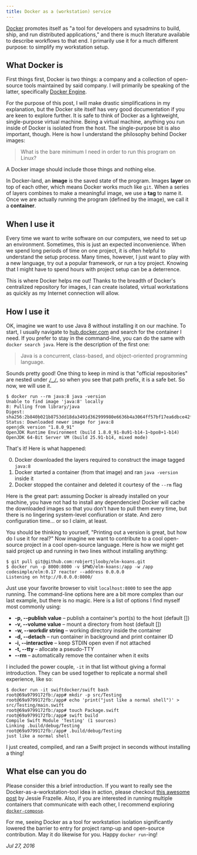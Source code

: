 ```yaml
---
title: Docker as a (workstation) service
---
```


[Docker](http://docker.com) promotes itself as
"a tool for developers and sysadmins to build, ship, and run distributed applications,"
and there is much literature available to describe workflows to that end.
I primarily use it for a much different purpose: to simplify my workstation setup.


## What Docker is

First things first, Docker is two things: a company and a collection of open-source tools maintained by said company.
I will primarily be speaking of the latter, specifically [Docker Engine](https://docs.docker.com/engine/reference/run/).

For the purpose of this post, I will make drastic simplifications in my explanation,
but the Docker site itself has very good documentation if you are keen to explore further.
It is safe to think of Docker as a lightweight, single-purpose virtual machine.
Being a virtual machine, anything you run inside of Docker is isolated from the host.
The single-purpose bit is also important, though.
Here is how I understand the philosophy behind Docker images:

> What is the bare minimum I need in order to run this program on Linux?

A Docker image should include those things and nothing else.

In Docker-land, an **image** is the saved state of the program.
Images **layer** on top of each other, which means Docker works much like `git`.
When a series of layers combines to make a meaningful image, we use a **tag** to name it.
Once we are actually running the program (defined by the image), we call it a **container**.


## When I use it

Every time we want to write software on our computers, we need to set up an environment.
Sometimes, this is just an expected inconvenience.
When we spend long periods of time on one project, it is often helpful to understand the setup process.
Many times, however, I just want to play with a new language, try out a popular framework, or run a toy project.
Knowing that I might have to spend hours with project setup can be a deterrence.

This is where Docker helps me out!
Thanks to the breadth of Docker's centralized repository for images,
I can create isolated, virtual workstations as quickly as my Internet connection will allow.


## How I use it

OK, imagine we want to use Java 8 without installing it on our machine.
To start, I usually navigate to [hub.docker.com](http://hub.docker.com) and search for the container I need.
If you prefer to stay in the command-line, you can do the same with `docker search java`.
Here is the description of the first one:

> Java is a concurrent, class-based, and object-oriented programming language.

Sounds pretty good!
One thing to keep in mind is that "official repositories" are nested under [`/_/`](https://hub.docker.com/explore/),
so when you see that path prefix, it is a safe bet.
So now, we will use it.

```
$ docker run --rm java:8 java -version
Unable to find image 'java:8' locally
8: Pulling from library/java
Digest: sha256:2b840b021b8753dd18da3491d362999980e6636b4a3064ff57bf17ea6dbce42f
Status: Downloaded newer image for java:8
openjdk version "1.8.0_91"
OpenJDK Runtime Environment (build 1.8.0_91-8u91-b14-1~bpo8+1-b14)
OpenJDK 64-Bit Server VM (build 25.91-b14, mixed mode)
```

That's it! Here is what happened:

 0. Docker downloaded the layers required to construct the image tagged `java:8`
 0. Docker started a container (from that image) and ran `java -version` inside it
 0. Docker stopped the container and deleted it courtesy of the `--rm` flag

Here is the great part: assuming Docker is already installed on your machine,
you have not had to install any dependencies!
Docker will cache the downloaded images so that you don't have to pull them every time,
but there is no lingering system-level confiuration or state.
And zero configuration time... or so I claim, at least.

You should be thinking to yourself, "Printing out a version is great, but how do I use it for real?"
Now imagine we want to contribute to a cool open-source project in a cool open-source language.
Here is how we might get said project up and running in two lines without installing anything:

```
$ git pull git@github.com:robjertjlooby/elm-koans.git
$ docker run -p 8000:8000 -v $PWD/elm-koans:/app -w /app codesimple/elm:0.17 reactor --address 0.0.0.0
Listening on http://0.0.0.0:8000/
```

Just use your favorite browser to visit `localhost:8000` to see the app running.
The command-line options here are a bit more complex than our last example, but there is no magic.
Here is a list of options I find myself most commonly using:

 - **-p, --publish value** – publish a container's port(s) to the host (default [])
 - **-v, --volume value** – mount a directory from host (default [])
 - **-w, --workdir string** – working directory inside the container
 - **-d, --detach** – run container in background and print container ID
 - **-i, --interactive** – keep STDIN open even if not attached
 - **-t, --tty** – allocate a pseudo-TTY
 - **--rm** – automatically remove the container when it exits

I included the power couple, `-it` in that list without giving a formal introduction.
They can be used together to replicate a normal shell experience, like so:

```
$ docker run -it swiftdocker/swift bash
root@69a9799172fb:/app# mkdir -p src/Testing
root@69a9799172fb:/app# echo 'print("just like a normal shell")' > src/Testing/main.swift
root@69a9799172fb:/app# touch Package.swift
root@69a9799172fb:/app# swift build
Compile Swift Module 'Testing' (1 sources)
Linking .build/debug/Testing
root@69a9799172fb:/app# .build/debug/Testing
just like a normal shell
```

I just created, compiled, and ran a Swift project in seconds without installing a thing!


## What else can you do

Please consider this a brief introduction.
If you want to really see the Docker-as-a-workstation-tool idea in action,
please checkout [this awesome post](https://blog.jessfraz.com/post/docker-containers-on-the-desktop/) by Jessie Frazelle.
Also, if you are interested in running multiple containers that communicate with each other,
I recommend exploring [`docker-compose`](https://docs.docker.com/compose/).

For me, seeing Docker as a tool for workstation isolation significantly lowered the barrier to entry
for project ramp-up and open-source contribution.
May it do likewise for you.
Happy `docker run`-ing!


_Jul 27, 2016_
